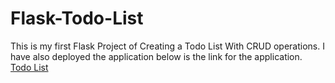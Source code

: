 # Flask-Todo-List
This is my first Flask Project of Creating a Todo List With CRUD operations. I have also deployed the application below is the link for the application.
<br>
<a href="https://sarthaklist.herokuapp.com/">Todo List</a>

